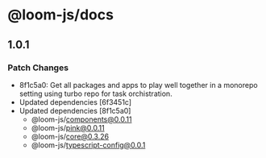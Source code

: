 # @loom-js/docs

## 1.0.1

### Patch Changes

- 8f1c5a0: Get all packages and apps to play well together in a monorepo setting using turbo repo for task orchistration.
- Updated dependencies [6f3451c]
- Updated dependencies [8f1c5a0]
  - @loom-js/components@0.0.11
  - @loom-js/pink@0.0.11
  - @loom-js/core@0.3.26
  - @loom-js/typescript-config@0.0.1
